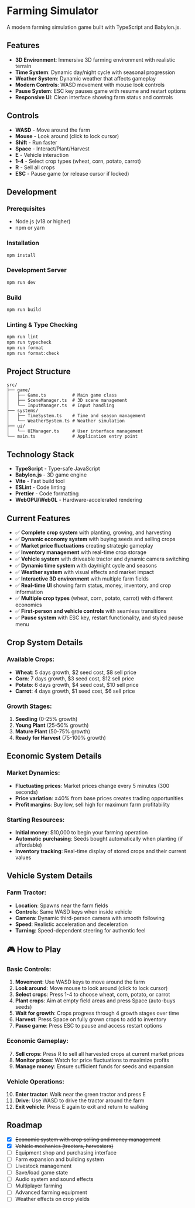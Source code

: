 # Farming Simulator

A modern farming simulation game built with TypeScript and Babylon.js.

## Features

- **3D Environment**: Immersive 3D farming environment with realistic terrain
- **Time System**: Dynamic day/night cycle with seasonal progression
- **Weather System**: Dynamic weather that affects gameplay
- **Modern Controls**: WASD movement with mouse look controls
- **Pause System**: ESC key pauses game with resume and restart options
- **Responsive UI**: Clean interface showing farm status and controls

## Controls

- **WASD** - Move around the farm
- **Mouse** - Look around (click to lock cursor)
- **Shift** - Run faster
- **Space** - Interact/Plant/Harvest
- **E** - Vehicle interaction
- **1-4** - Select crop types (wheat, corn, potato, carrot)
- **R** - Sell all crops
- **ESC** - Pause game (or release cursor if locked)

## Development

### Prerequisites

- Node.js (v18 or higher)
- npm or yarn

### Installation

```bash
npm install
```

### Development Server

```bash
npm run dev
```

### Build

```bash
npm run build
```

### Linting & Type Checking

```bash
npm run lint
npm run typecheck
npm run format
npm run format:check
```

## Project Structure

```
src/
├── game/
│   ├── Game.ts          # Main game class
│   ├── SceneManager.ts  # 3D scene management
│   └── InputManager.ts  # Input handling
├── systems/
│   ├── TimeSystem.ts    # Time and season management
│   └── WeatherSystem.ts # Weather simulation
├── ui/
│   └── UIManager.ts     # User interface management
└── main.ts              # Application entry point
```

## Technology Stack

- **TypeScript** - Type-safe JavaScript
- **Babylon.js** - 3D game engine
- **Vite** - Fast build tool
- **ESLint** - Code linting
- **Prettier** - Code formatting
- **WebGPU/WebGL** - Hardware-accelerated rendering

## Current Features

- ✅ **Complete crop system** with planting, growing, and harvesting
- ✅ **Dynamic economy system** with buying seeds and selling crops
- ✅ **Market price fluctuations** creating strategic gameplay
- ✅ **Inventory management** with real-time crop storage
- ✅ **Vehicle system** with driveable tractor and dynamic camera switching
- ✅ **Dynamic time system** with day/night cycle and seasons
- ✅ **Weather system** with visual effects and market impact
- ✅ **Interactive 3D environment** with multiple farm fields
- ✅ **Real-time UI** showing farm status, money, inventory, and crop information
- ✅ **Multiple crop types** (wheat, corn, potato, carrot) with different economics
- ✅ **First-person and vehicle controls** with seamless transitions
- ✅ **Pause system** with ESC key, restart functionality, and styled pause menu

## Crop System Details

### Available Crops:

- **Wheat**: 5 days growth, $2 seed cost, $8 sell price
- **Corn**: 7 days growth, $3 seed cost, $12 sell price
- **Potato**: 6 days growth, $4 seed cost, $10 sell price
- **Carrot**: 4 days growth, $1 seed cost, $6 sell price

### Growth Stages:

1. **Seedling** (0-25% growth)
2. **Young Plant** (25-50% growth)
3. **Mature Plant** (50-75% growth)
4. **Ready for Harvest** (75-100% growth)

## Economic System Details

### **Market Dynamics**:

- **Fluctuating prices**: Market prices change every 5 minutes (300 seconds)
- **Price variation**: ±40% from base prices creates trading opportunities
- **Profit margins**: Buy low, sell high for maximum farm profitability

### **Starting Resources**:

- **Initial money**: $10,000 to begin your farming operation
- **Automatic purchasing**: Seeds bought automatically when planting (if affordable)
- **Inventory tracking**: Real-time display of stored crops and their current values

## Vehicle System Details

### **Farm Tractor**:

- **Location**: Spawns near the farm fields
- **Controls**: Same WASD keys when inside vehicle
- **Camera**: Dynamic third-person camera with smooth following
- **Speed**: Realistic acceleration and deceleration
- **Turning**: Speed-dependent steering for authentic feel

## 🎮 **How to Play**

### **Basic Controls**:

1. **Movement**: Use WASD keys to move around the farm
2. **Look around**: Move mouse to look around (click to lock cursor)
3. **Select crops**: Press 1-4 to choose wheat, corn, potato, or carrot
4. **Plant crops**: Aim at empty field areas and press Space (auto-buys seeds)
5. **Wait for growth**: Crops progress through 4 growth stages over time
6. **Harvest**: Press Space on fully grown crops to add to inventory
7. **Pause game**: Press ESC to pause and access restart options

### **Economic Gameplay**:

7. **Sell crops**: Press R to sell all harvested crops at current market prices
8. **Monitor prices**: Watch for price fluctuations to maximize profits
9. **Manage money**: Ensure sufficient funds for seeds and expansion

### **Vehicle Operations**:

10. **Enter tractor**: Walk near the green tractor and press E
11. **Drive**: Use WASD to drive the tractor around the farm
12. **Exit vehicle**: Press E again to exit and return to walking

## Roadmap

- [x] ~~Economic system with crop selling and money management~~
- [x] ~~Vehicle mechanics (tractors, harvesters)~~
- [ ] Equipment shop and purchasing interface
- [ ] Farm expansion and building system
- [ ] Livestock management
- [ ] Save/load game state
- [ ] Audio system and sound effects
- [ ] Multiplayer farming
- [ ] Advanced farming equipment
- [ ] Weather effects on crop yields
